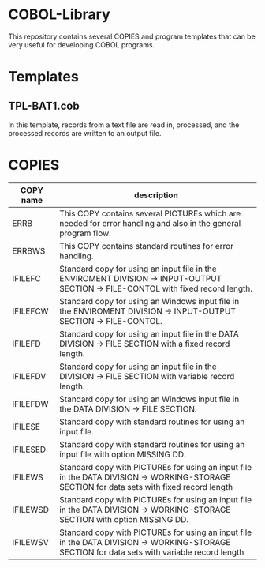 # COBOL-Library
 This repository contains several COPIES and program templates that can be very useful for developing COBOL programs.

# Templates

## TPL-BAT1.cob
In this template, records from a text file are read in, processed, and the processed records are written to an output file.


# COPIES
| COPY name | description  |
|-----------|--------------|
| ERRB      | This COPY contains several PICTUREs which are needed for error handling and also in the general program flow. |
| ERRBWS    | This COPY contains standard routines for error handling. |
| IFILEFC   | Standard copy for using an input file in the ENVIROMENT DIVISION -> INPUT-OUTPUT SECTION -> FILE-CONTOL with fixed record length. |
| IFILEFCW  | Standard copy for using an Windows input file in the ENVIROMENT DIVISION -> INPUT-OUTPUT SECTION -> FILE-CONTOL.
| IFILEFD   | Standard copy for using an input file in the DATA DIVISION -> FILE SECTION with a fixed record length.|
| IFILEFDV  | Standard copy for using an input file in the DIVISION -> FILE SECTION with variable record length. |
| IFILEFDW  | Standard copy for using an Windows input file in the DATA DIVISION -> FILE SECTION. |
| IFILESE   | Standard copy with standard routines for using an input file. |
| IFILESED  | Standard copy with standard routines for using an input file with option MISSING DD. |
| IFILEWS   | Standard copy with PICTUREs for using an input file in the DATA DIVISION -> WORKING-STORAGE SECTION for data sets with fixed record length |
| IFILEWSD  | Standard copy with PICTUREs for using an input file in the DATA DIVISION -> WORKING-STORAGE SECTION with option MISSING DD. |
| IFILEWSV  | Standard copy with PICTUREs for using an input file in the DATA DIVISION -> WORKING-STORAGE SECTION for data sets with variable record length |
